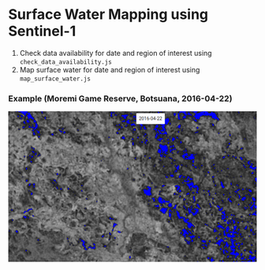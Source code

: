 # Surface Water Mapping using Sentinel-1

1. Check data availability for date and region of interest using `check_data_availability.js`
2. Map surface water for date and region of interest using `map_surface_water.js`

### Example (Moremi Game Reserve, Botsuana, 2016-04-22)

![moremi game reserve 2016-04-22](moremi_game_reserve_2016_04_22.png 'moremi game reserve 2016-04-22')
